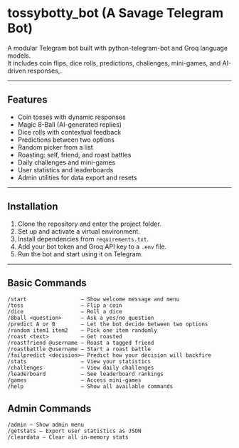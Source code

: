 # tossybotty_bot (A Savage Telegram Bot)

A modular Telegram bot built with python-telegram-bot and Groq language models.  
It includes coin flips, dice rolls, predictions, challenges, mini-games, and AI-driven responses,.

---

## Features

- Coin tosses with dynamic responses  
- Magic 8-Ball (AI-generated replies)  
- Dice rolls with contextual feedback  
- Predictions between two options  
- Random picker from a list  
- Roasting: self, friend, and roast battles  
- Daily challenges and mini-games  
- User statistics and leaderboards  
- Admin utilities for data export and resets  

---

## Installation

1. Clone the repository and enter the project folder.  
2. Set up and activate a virtual environment.  
3. Install dependencies from `requirements.txt`.  
4. Add your bot token and Groq API key to a `.env` file.  
5. Run the bot and start using it on Telegram.  

---

## Basic Commands

```text
/start                 — Show welcome message and menu
/toss                  — Flip a coin
/dice                  — Roll a dice
/8ball <question>      — Ask a yes/no question
/predict A or B        — Let the bot decide between two options
/random item1 item2    — Pick one item randomly
/roast <text>          — Get roasted
/roastfriend @username — Roast a tagged friend
/roastbattle @username — Start a roast battle
/failpredict <decision>— Predict how your decision will backfire
/stats                 — View your statistics
/challenges            — View daily challenges
/leaderboard           — See leaderboard rankings
/games                 — Access mini-games
/help                  — Show all available commands

```
## Admin Commands

```text
/admin — Show admin menu
/getstats — Export user statistics as JSON
/cleardata — Clear all in-memory stats
```

